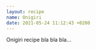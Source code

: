 ```yaml
---
layout: recipe
name: Onigiri
date: 2021-05-24 11:12:43 +0200
---
```


Onigiri recipe bla bla bla...
